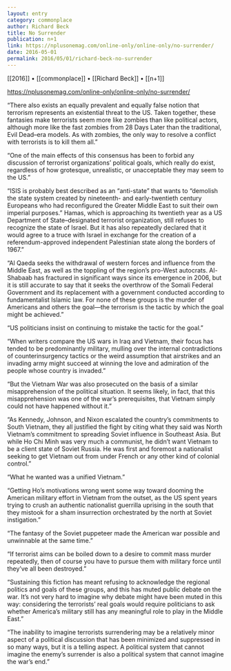 ```yaml
---
layout: entry
category: commonplace
author: Richard Beck
title: No Surrender
publication: n+1
link: https://nplusonemag.com/online-only/online-only/no-surrender/
date: 2016-05-01
permalink: 2016/05/01/richard-beck-no-surrender
---
```


[[2016]] • [[commonplace]] • [[Richard Beck]] • [[n+1]]

https://nplusonemag.com/online-only/online-only/no-surrender/

“There also exists an equally prevalent and equally false notion that terrorism represents an existential threat to the US. Taken together, these fantasies make terrorists seem more like zombies than like political actors, although more like the fast zombies from 28 Days Later than the traditional, Evil Dead–era models. As with zombies, the only way to resolve a conflict with terrorists is to kill them all.”

“One of the main effects of this consensus has been to forbid any discussion of terrorist organizations’ political goals, which really do exist, regardless of how grotesque, unrealistic, or unacceptable they may seem to the US.”

“ISIS is probably best described as an “anti-state” that wants to “demolish the state system created by nineteenth- and early-twentieth century Europeans who had reconfigured the Greater Middle East to suit their own imperial purposes.” Hamas, which is approaching its twentieth year as a US Department of State–designated terrorist organization, still refuses to recognize the state of Israel. But it has also repeatedly declared that it would agree to a truce with Israel in exchange for the creation of a referendum-approved independent Palestinian state along the borders of 1967.”

“Al Qaeda seeks the withdrawal of western forces and influence from the Middle East, as well as the toppling of the region’s pro-West autocrats. Al-Shabaab has fractured in significant ways since its emergence in 2006, but it is still accurate to say that it seeks the overthrow of the Somali Federal Government and its replacement with a government conducted according to fundamentalist Islamic law. For none of these groups is the murder of Americans and others the goal—the terrorism is the tactic by which the goal might be achieved.”

“US politicians insist on continuing to mistake the tactic for the goal.”

“When writers compare the US wars in Iraq and Vietnam, their focus has tended to be predominantly military, mulling over the internal contradictions of counterinsurgency tactics or the weird assumption that airstrikes and an invading army might succeed at winning the love and admiration of the people whose country is invaded.”

“But the Vietnam War was also prosecuted on the basis of a similar misapprehension of the political situation. It seems likely, in fact, that this misapprehension was one of the war’s prerequisites, that Vietnam simply could not have happened without it.”

“As Kennedy, Johnson, and Nixon escalated the country’s commitments to South Vietnam, they all justified the fight by citing what they said was North Vietnam’s commitment to spreading Soviet influence in Southeast Asia. But while Ho Chi Minh was very much a communist, he didn’t want Vietnam to be a client state of Soviet Russia. He was first and foremost a nationalist seeking to get Vietnam out from under French or any other kind of colonial control.”

“What he wanted was a unified Vietnam.”

“Getting Ho’s motivations wrong went some way toward dooming the American military effort in Vietnam from the outset, as the US spent years trying to crush an authentic nationalist guerrilla uprising in the south that they mistook for a sham insurrection orchestrated by the north at Soviet instigation.”

“The fantasy of the Soviet puppeteer made the American war possible and unwinnable at the same time.”

“If terrorist aims can be boiled down to a desire to commit mass murder repeatedly, then of course you have to pursue them with military force until they’ve all been destroyed.”

“Sustaining this fiction has meant refusing to acknowledge the regional politics and goals of these groups, and this has muted public debate on the war. It’s not very hard to imagine why debate might have been muted in this way: considering the terrorists’ real goals would require politicians to ask whether America’s military still has any meaningful role to play in the Middle East.”

“The inability to imagine terrorists surrendering may be a relatively minor aspect of a political discussion that has been minimized and suppressed in so many ways, but it is a telling aspect. A political system that cannot imagine the enemy’s surrender is also a political system that cannot imagine the war’s end.”

